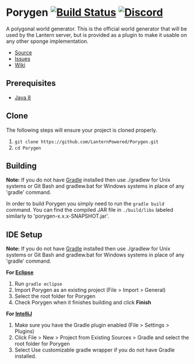 # Porygen [![Build Status](https://travis-ci.org/LanternPowered/Porygen.svg?branch=master)](https://travis-ci.org/LanternPowered/Porygen) [![Discord](https://img.shields.io/badge/chat-on%20discord-6E85CF.svg)](https://discord.gg/ArSrsuU)

A polygonal world generator. This is the official world generator that will be used by the Lantern server, but is provided as a plugin to make it usable on any other sponge implementation.

* [Source]
* [Issues]
* [Wiki]

## Prerequisites
* [Java 8]

## Clone
The following steps will ensure your project is cloned properly.

1. `git clone https://github.com/LanternPowered/Porygen.git`
2. `cd Porygen`

## Building
__Note:__ If you do not have [Gradle] installed then use ./gradlew for Unix systems or Git Bash and gradlew.bat for Windows systems in place of any 'gradle' command.

In order to build Porygen you simply need to run the `gradle build` command. You can find the compiled JAR file in `./build/libs` labeled similarly to 'porygen-x.x.x-SNAPSHOT.jar'.

## IDE Setup
__Note:__ If you do not have [Gradle] installed then use ./gradlew for Unix systems or Git Bash and gradlew.bat for Windows systems in place of any 'gradle' command.

__For [Eclipse]__
  1. Run `gradle eclipse`
  2. Import Porygen as an existing project (File > Import > General)
  3. Select the root folder for Porygen
  4. Check Porygen when it finishes building and click **Finish**

__For [IntelliJ]__
  1. Make sure you have the Gradle plugin enabled (File > Settings > Plugins)
  2. Click File > New > Project from Existing Sources > Gradle and select the root folder for Porygen
  3. Select Use customizable gradle wrapper if you do not have Gradle installed.

[Eclipse]: https://eclipse.org/
[Gradle]: https://www.gradle.org/
[IntelliJ]: http://www.jetbrains.com/idea/
[Source]: https://github.com/LanternPowered/Porygen
[Java 8]: http://www.oracle.com/technetwork/java/javase/downloads/jdk8-downloads-2133151.html
[Issues]: https://github.com/LanternPowered/Porygen/issues
[Wiki]: https://github.com/LanternPowered/Porygen/wiki
[MIT License]: https://www.tldrlegal.com/license/mit-license